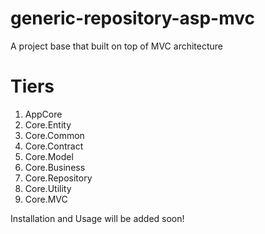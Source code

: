 # generic-repository-asp-mvc
A project base that built on top of MVC architecture

# Tiers
 1) AppCore
 2) Core.Entity
 3) Core.Common
 4) Core.Contract
 5) Core.Model
 6) Core.Business
 7) Core.Repository
 8) Core.Utility
 9) Core.MVC

Installation and Usage will be added soon!
